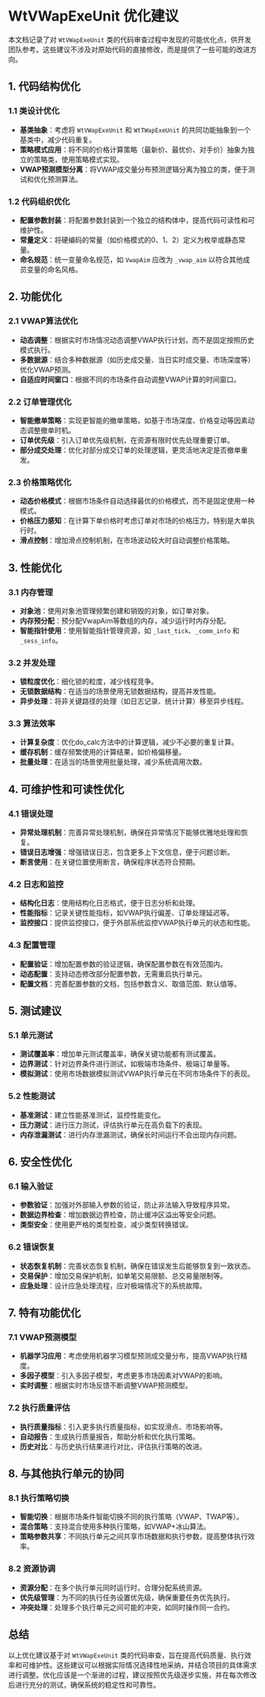 # WtVWapExeUnit 优化建议

本文档记录了对 `WtVWapExeUnit` 类的代码审查过程中发现的可能优化点，供开发团队参考。这些建议不涉及对原始代码的直接修改，而是提供了一些可能的改进方向。

## 1. 代码结构优化

### 1.1 类设计优化
- **基类抽象**：考虑将 `WtVWapExeUnit` 和 `WtTWapExeUnit` 的共同功能抽象到一个基类中，减少代码重复。
- **策略模式应用**：将不同的价格计算策略（最新价、最优价、对手价）抽象为独立的策略类，使用策略模式实现。
- **VWAP预测模型分离**：将VWAP成交量分布预测逻辑分离为独立的类，便于测试和优化预测算法。

### 1.2 代码组织优化
- **配置参数封装**：将配置参数封装到一个独立的结构体中，提高代码可读性和可维护性。
- **常量定义**：将硬编码的常量（如价格模式的0、1、2）定义为枚举或静态常量。
- **命名规范**：统一变量命名规范，如 `VwapAim` 应改为 `_vwap_aim` 以符合其他成员变量的命名风格。

## 2. 功能优化

### 2.1 VWAP算法优化
- **动态调整**：根据实时市场情况动态调整VWAP执行计划，而不是固定按照历史模式执行。
- **多数据源**：结合多种数据源（如历史成交量、当日实时成交量、市场深度等）优化VWAP预测。
- **自适应时间窗口**：根据不同的市场条件自动调整VWAP计算的时间窗口。

### 2.2 订单管理优化
- **智能撤单策略**：实现更智能的撤单策略，如基于市场深度、价格变动等因素动态调整撤单时机。
- **订单优先级**：引入订单优先级机制，在资源有限时优先处理重要订单。
- **部分成交处理**：优化对部分成交订单的处理逻辑，更灵活地决定是否撤单重发。

### 2.3 价格策略优化
- **动态价格模式**：根据市场条件自动选择最优的价格模式，而不是固定使用一种模式。
- **价格压力感知**：在计算下单价格时考虑订单对市场的价格压力，特别是大单执行时。
- **滑点控制**：增加滑点控制机制，在市场波动较大时自动调整价格策略。

## 3. 性能优化

### 3.1 内存管理
- **对象池**：使用对象池管理频繁创建和销毁的对象，如订单对象。
- **内存预分配**：预分配VwapAim等数组的内存，减少运行时内存分配。
- **智能指针使用**：使用智能指针管理资源，如 `_last_tick`、`_comm_info` 和 `_sess_info`。

### 3.2 并发处理
- **锁粒度优化**：细化锁的粒度，减少线程竞争。
- **无锁数据结构**：在适当的场景使用无锁数据结构，提高并发性能。
- **异步处理**：将非关键路径的处理（如日志记录、统计计算）移至异步线程。

### 3.3 算法效率
- **计算复杂度**：优化do_calc方法中的计算逻辑，减少不必要的重复计算。
- **缓存机制**：缓存频繁使用的计算结果，如价格偏移量。
- **批量处理**：在适当的场景使用批量处理，减少系统调用次数。

## 4. 可维护性和可读性优化

### 4.1 错误处理
- **异常处理机制**：完善异常处理机制，确保在异常情况下能够优雅地处理和恢复。
- **错误日志增强**：增强错误日志，包含更多上下文信息，便于问题诊断。
- **断言使用**：在关键位置使用断言，确保程序状态符合预期。

### 4.2 日志和监控
- **结构化日志**：使用结构化日志格式，便于日志分析和处理。
- **性能指标**：记录关键性能指标，如VWAP执行偏差、订单处理延迟等。
- **监控接口**：提供监控接口，便于外部系统监控VWAP执行单元的状态和性能。

### 4.3 配置管理
- **配置验证**：增加配置参数的验证逻辑，确保配置参数在有效范围内。
- **动态配置**：支持动态修改部分配置参数，无需重启执行单元。
- **配置文档**：完善配置参数的文档，包括参数含义、取值范围、默认值等。

## 5. 测试建议

### 5.1 单元测试
- **测试覆盖率**：增加单元测试覆盖率，确保关键功能都有测试覆盖。
- **边界测试**：针对边界条件进行测试，如极端市场条件、极端订单量等。
- **模拟测试**：使用市场数据模拟测试VWAP执行单元在不同市场条件下的表现。

### 5.2 性能测试
- **基准测试**：建立性能基准测试，监控性能变化。
- **压力测试**：进行压力测试，评估执行单元在高负载下的表现。
- **内存泄漏测试**：进行内存泄漏测试，确保长时间运行不会出现内存问题。

## 6. 安全性优化

### 6.1 输入验证
- **参数验证**：加强对外部输入参数的验证，防止非法输入导致程序异常。
- **数据边界检查**：增加数据边界检查，防止缓冲区溢出等安全问题。
- **类型安全**：使用更严格的类型检查，减少类型转换错误。

### 6.2 错误恢复
- **状态恢复机制**：完善状态恢复机制，确保在错误发生后能够恢复到一致状态。
- **交易保护**：增加交易保护机制，如单笔交易限额、总交易量限制等。
- **应急处理**：设计应急处理流程，应对极端情况下的系统故障。

## 7. 特有功能优化

### 7.1 VWAP预测模型
- **机器学习应用**：考虑使用机器学习模型预测成交量分布，提高VWAP执行精度。
- **多因子模型**：引入多因子模型，考虑更多市场因素对VWAP的影响。
- **实时调整**：根据实时市场反馈不断调整VWAP预测模型。

### 7.2 执行质量评估
- **执行质量指标**：引入更多执行质量指标，如实现滑点、市场影响等。
- **自动报告**：生成执行质量报告，帮助分析和优化执行策略。
- **历史对比**：与历史执行结果进行对比，评估执行策略的改进。

## 8. 与其他执行单元的协同

### 8.1 执行策略切换
- **智能切换**：根据市场条件智能切换不同的执行策略（VWAP、TWAP等）。
- **混合策略**：支持混合使用多种执行策略，如VWAP+冰山算法。
- **策略参数共享**：不同执行单元之间共享市场数据和执行参数，提高整体执行效率。

### 8.2 资源协调
- **资源分配**：在多个执行单元同时运行时，合理分配系统资源。
- **优先级管理**：为不同的执行任务设置优先级，确保重要任务优先执行。
- **冲突处理**：处理多个执行单元之间可能的冲突，如同时操作同一合约。

## 总结

以上优化建议基于对 `WtVWapExeUnit` 类的代码审查，旨在提高代码质量、执行效率和可维护性。这些建议可以根据实际情况选择性地采纳，并结合项目的具体需求进行调整。优化应该是一个渐进的过程，建议按照优先级逐步实施，并在每次修改后进行充分的测试，确保系统的稳定性和可靠性。
